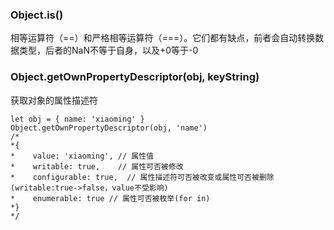 ### Object.is()
相等运算符（==）和严格相等运算符（===）。它们都有缺点，前者会自动转换数据类型，后者的NaN不等于自身，以及+0等于-0

### Object.getOwnPropertyDescriptor(obj, keyString)
获取对象的属性描述符
```
let obj = { name: 'xiaoming' }
Object.getOwnPropertyDescriptor(obj, 'name')
/*
*{
*    value: 'xiaoming', // 属性值
*    writable: true,    // 属性可否被修改
*    configurable: true,  // 属性描述符可否被改变或属性可否被删除(writable:true->false，value不受影响)
*    enumerable: true // 属性可否被枚举(for in)
*}
*/
```